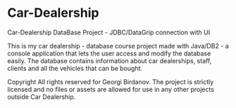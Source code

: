 # Car-Dealership
Car-Dealership DataBase Project - JDBC/DataGrip connection with UI

This is my car dealership - database course project made with Java/DB2 - a console application that lets the user access and modify the database easily. The database contains information about car dealerships, staff, clients and all the vehicles that can be bought.

Copyright All rights reserved for Georgi Birdanov. The project is strictly licensed and no files or assets are allowed for use in any other projects outside Car Dealership.
